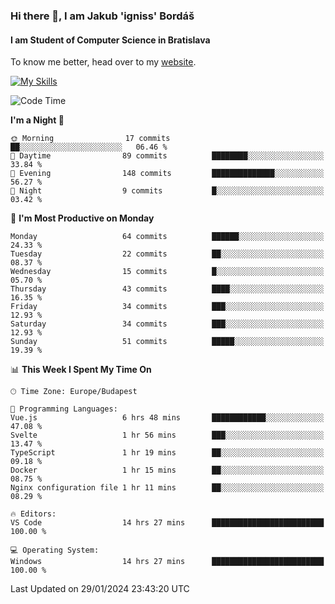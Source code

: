 ### Hi there 👋, I am Jakub 'igniss' Bordáš

#### I am Student of Computer Science in Bratislava
To know me better, head over to my [website](https://bordas.sk).

[![My Skills](https://skillicons.dev/icons?i=js,html,css,figma,svelte,java,kotlin,python,postgresql,typescript,nest,nodejs)](https://bordas.sk)


<!--START_SECTION:waka-->
![Code Time](http://img.shields.io/badge/Code%20Time-1%2C383%20hrs%2037%20mins-blue)

**I'm a Night 🦉** 

```text
🌞 Morning                17 commits          ██░░░░░░░░░░░░░░░░░░░░░░░   06.46 % 
🌆 Daytime                89 commits          ████████░░░░░░░░░░░░░░░░░   33.84 % 
🌃 Evening                148 commits         ██████████████░░░░░░░░░░░   56.27 % 
🌙 Night                  9 commits           █░░░░░░░░░░░░░░░░░░░░░░░░   03.42 % 
```
📅 **I'm Most Productive on Monday** 

```text
Monday                   64 commits          ██████░░░░░░░░░░░░░░░░░░░   24.33 % 
Tuesday                  22 commits          ██░░░░░░░░░░░░░░░░░░░░░░░   08.37 % 
Wednesday                15 commits          █░░░░░░░░░░░░░░░░░░░░░░░░   05.70 % 
Thursday                 43 commits          ████░░░░░░░░░░░░░░░░░░░░░   16.35 % 
Friday                   34 commits          ███░░░░░░░░░░░░░░░░░░░░░░   12.93 % 
Saturday                 34 commits          ███░░░░░░░░░░░░░░░░░░░░░░   12.93 % 
Sunday                   51 commits          █████░░░░░░░░░░░░░░░░░░░░   19.39 % 
```


📊 **This Week I Spent My Time On** 

```text
🕑︎ Time Zone: Europe/Budapest

💬 Programming Languages: 
Vue.js                   6 hrs 48 mins       ████████████░░░░░░░░░░░░░   47.08 % 
Svelte                   1 hr 56 mins        ███░░░░░░░░░░░░░░░░░░░░░░   13.47 % 
TypeScript               1 hr 19 mins        ██░░░░░░░░░░░░░░░░░░░░░░░   09.18 % 
Docker                   1 hr 15 mins        ██░░░░░░░░░░░░░░░░░░░░░░░   08.75 % 
Nginx configuration file 1 hr 11 mins        ██░░░░░░░░░░░░░░░░░░░░░░░   08.29 % 

🔥 Editors: 
VS Code                  14 hrs 27 mins      █████████████████████████   100.00 % 

💻 Operating System: 
Windows                  14 hrs 27 mins      █████████████████████████   100.00 % 
```


 Last Updated on 29/01/2024 23:43:20 UTC
<!--END_SECTION:waka-->
